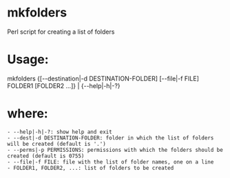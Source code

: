 # mkfolders
Perl script for creating a list of folders

# Usage:
mkfolders {[--destination|-d DESTINATION-FOLDER] [--file|-f FILE] FOLDER1 [FOLDER2 ...]} | {--help|-h|-?}

# where:

    - --help|-h|-?: show help and exit
    - --dest|-d DESTINATION-FOLDER: folder in which the list of folders will be created (default is '.')
    - --perms|-p PERMISSIONS: permissions with which the folders should be created (default is 0755)
    - --file|-f FILE: file with the list of folder names, one on a line
    - FOLDER1, FOLDER2, ...: list of folders to be created
